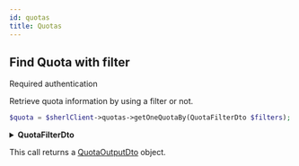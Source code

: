 ```yaml
---
id: quotas
title: Quotas
---
```


## Find Quota with filter

<span class="badge badge--warning">Required authentication</span>

Retrieve quota information by using a filter or not.

```php
$quota = $sherlClient->quotas->getOneQuotaBy(QuotaFilterDto $filters);
```

<details>
 <summary><b>QuotaFilterDto</b></summary>
|      Fields      |  Type   |      Required      |            Description            |
| :--------------: | :-----: | :----------------: | :-------------------------------: |
|     **page**     | integer |        :x:         |            Page number            |
| **itemsPerPage** | integer |        :x:         |     Number of items per page      |
|      **id**      | string  | :white_check_mark: |  Unique identifier for the quota  |
|     **uri**      | string  | :white_check_mark: |         Uri for the quota         |
|  **consumerId**  | string  | :white_check_mark: | Consumer ID associated with quota |
|   **ownerUri**   | string  | :white_check_mark: |      Owner Uri for the quota      |
</details>

This call returns a [QuotaOutputDto](quotas-types#QuotaOutputDto) object.
